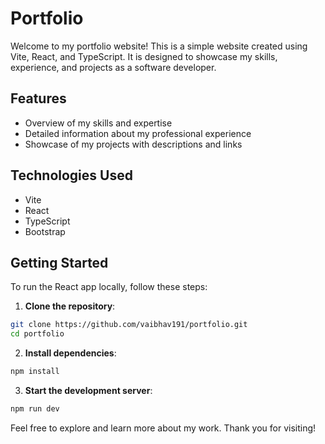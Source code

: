 # Portfolio

Welcome to my portfolio website! This is a simple website created using Vite, React, and TypeScript. It is designed to showcase my skills, experience, and projects as a software developer.

## Features

- Overview of my skills and expertise
- Detailed information about my professional experience
- Showcase of my projects with descriptions and links

## Technologies Used

- Vite
- React
- TypeScript
- Bootstrap

## Getting Started

To run the React app locally, follow these steps:

1. **Clone the repository**:

```sh
git clone https://github.com/vaibhav191/portfolio.git
cd portfolio
```

2. **Install dependencies**:

```sh
npm install
```

3. **Start the development server**:

```sh
npm run dev
```

Feel free to explore and learn more about my work. Thank you for visiting!
